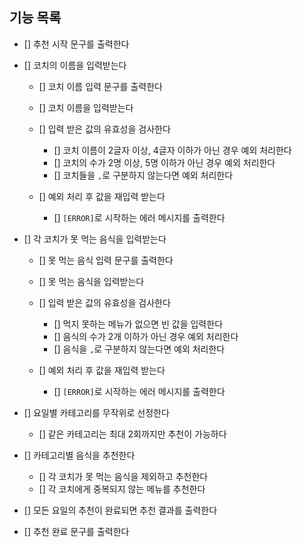 ## 기능 목록

- [] 추천 시작 문구를 출력한다

- [] 코치의 이름을 입력받는다

  - [] 코치 이름 입력 문구를 출력한다

  - [] 코치 이름을 입력받는다

  - [] 입력 받은 값의 유효성을 검사한다
    - [] 코치 이름이 2글자 이상, 4글자 이하가 아닌 경우 예외 처리한다
    - [] 코치의 수가 2명 이상, 5명 이하가 아닌 경우 예외 처리한다
    - [] 코치들을 `,`로 구분하지 않는다면 예외 처리한다
  - [] 예외 처리 후 값을 재입력 받는다
    - [] `[ERROR]`로 시작하는 에러 메시지를 출력한다

- [] 각 코치가 못 먹는 음식을 입력받는다

  - [] 못 먹는 음식 입력 문구를 출력한다

  - [] 못 먹는 음식을 입력받는다

  - [] 입력 받은 값의 유효성을 검사한다
    - [] 먹지 못하는 메뉴가 없으면 빈 값을 입력한다
    - [] 음식의 수가 2개 이하가 아닌 경우 예외 처리한다
    - [] 음식을 `,`로 구분하지 않는다면 예외 처리한다
  - [] 예외 처리 후 값을 재입력 받는다
    - [] `[ERROR]`로 시작하는 에러 메시지를 출력한다

- [] 요일별 카테고리를 무작위로 선정한다
  - [] 같은 카테고리는 최대 2회까지만 추천이 가능하다

- [] 카테고리별 음식을 추천한다
  - [] 각 코치가 못 먹는 음식을 제외하고 추천한다
  - [] 각 코치에게 중복되지 않는 메뉴를 추천한다

- [] 모든 요일의 추천이 완료되면 추천 결과를 출력한다

- [] 추천 완료 문구를 출력한다
